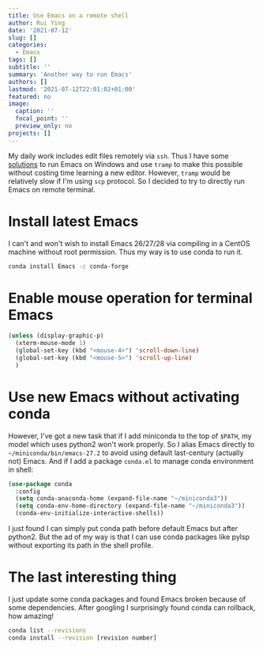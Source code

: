 ```yaml
---
title: Use Emacs on a remote shell
author: Rui Ying
date: '2021-07-12'
slug: []
categories:
  - Emacs
tags: []
subtitle: ''
summary: 'Another way to run Emacs'
authors: []
lastmod: '2021-07-12T22:01:02+01:00'
featured: no
image:
  caption: ''
  focal_point: ''
  preview_only: no
projects: []
---
```


My daily work includes edit files remotely via `ssh`. Thus I have some [solutions](https://www.ruiying.online/post/run-emacs-in-wsl/) to run Emacs on Windows and use `tramp` to make this possible without costing time learning a new editor. However, `tramp` would be relatively slow if I'm using `scp` protocol. So I decided to try to directly run Emacs on remote terminal.

# Install latest Emacs

I can't and won't wish to install Emacs 26/27/28 via compiling in a CentOS machine without root permission. Thus my way is to use conda to run it.

```sh
conda install Emacs -c conda-forge
```

# Enable mouse operation for terminal Emacs

```lisp
(unless (display-graphic-p)
  (xterm-mouse-mode 1)
  (global-set-key (kbd "<mouse-4>") 'scroll-down-line)
  (global-set-key (kbd "<mouse-5>") 'scroll-up-line)
  )
```

# Use new Emacs without activating conda

However, I've got a new task that if I add miniconda to the top of `$PATH`, my model which uses python2 won't work properly. So I alias Emacs directly to `~/miniconda/bin/emacs-27.2` to avoid using default last-century (actually not) Emacs. And if I add a package `conda.el` to manage conda environment in shell:

```lisp
(use-package conda
  :config
  (setq conda-anaconda-home (expand-file-name "~/miniconda3"))
  (setq conda-env-home-directory (expand-file-name "~/miniconda3"))
  (conda-env-initialize-interactive-shells))
```

I just found I can simply put conda path before default Emacs but after python2. But the ad of my way is that I can use conda packages like pylsp without exporting its path in the shell profile.

# The last interesting thing

I just update some conda packages and found Emacs broken because of some dependencies. After googling I surprisingly found conda can rollback, how amazing!

```sh
conda list --revisions
conda install --revision [revision number]
```
